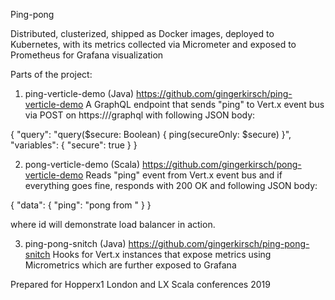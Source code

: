 Ping-pong


Distributed, clusterized, shipped as Docker images, deployed to Kubernetes, with its metrics collected via Micrometer and exposed to Prometheus for Grafana visualization

Parts of the project:
1) ping-verticle-demo (Java) https://github.com/gingerkirsch/ping-verticle-demo
A GraphQL endpoint that sends "ping" to Vert.x event bus via POST on https://<host>/graphql with following JSON body:

{
	"query": "query($secure: Boolean) { ping(secureOnly: $secure) }",
	"variables": {
		"secure": true
	}
}

2) pong-verticle-demo (Scala) https://github.com/gingerkirsch/pong-verticle-demo
Reads "ping" event from Vert.x event bus and if everything goes fine, responds with 200 OK and following JSON body:

{
    "data": {
        "ping": "pong from <id>"
    }
}

where id will demonstrate load balancer in action.

3) ping-pong-snitch (Java) https://github.com/gingerkirsch/ping-pong-snitch
Hooks for Vert.x instances that expose metrics using Micrometrics which are further exposed to Grafana


Prepared for Hopperx1 London and LX Scala conferences
2019
